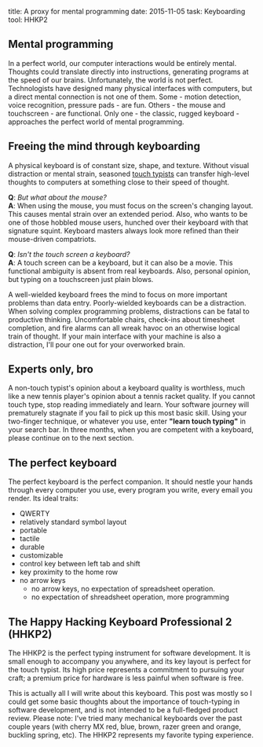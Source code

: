 title: A proxy for mental programming
date: 2015-11-05
task: Keyboarding
tool: HHKP2

## Mental programming

In a perfect world, our computer interactions would be entirely mental. Thoughts could translate directly into instructions, generating programs at the speed of our brains. Unfortunately, the world is not perfect. Technologists have designed many physical interfaces with computers, but a direct mental connection is not one of them. Some - motion detection, voice recognition, pressure pads - are fun. Others - the mouse and touchscreen - are functional. Only one - the classic, rugged keyboard - approaches the perfect world of mental programming.

## Freeing the mind through keyboarding

A physical keyboard is of constant size, shape, and texture. Without visual distraction or mental strain, seasoned [touch typists](https://en.wikipedia.org/wiki/Touch_typing) can transfer high-level thoughts to computers at something close to their speed of thought.

**Q**: *But what about the mouse?*  
**A**: When using the mouse, you must focus on the screen's changing layout. This causes mental strain over an extended period. Also, who wants to be one of those hobbled mouse users, hunched over their keyboard with that signature squint. Keyboard masters always look more refined than their mouse-driven compatriots.

**Q**: *Isn't the touch screen a keyboard?*  
**A**: A touch screen can be a keyboard, but it can also be a movie. This functional ambiguity is absent from real keyboards. Also, personal opinion, but typing on a touchscreen just plain blows.

A well-wielded keyboard frees the mind to focus on more important problems than data entry. Poorly-wielded keyboards can be a distraction. When solving complex programming problems, distractions can be fatal to productive thinking. Uncomfortable chairs, check-ins about timesheet completion, and fire alarms can all wreak havoc on an otherwise logical train of thought. If your main interface with your machine is also a distraction, I'll pour one out for your overworked brain.

## Experts only, bro

A non-touch typist's opinion about a keyboard quality is worthless, much like a new tennis player's opinion about a tennis racket quality. If you cannot touch type, stop reading immediately and learn. Your software journey will prematurely stagnate if you fail to pick up this most basic skill. Using your two-finger technique, or whatever you use, enter **"learn touch typing"** in your search bar.  In three months, when you are competent with a keyboard, please continue on to the next section.

## The perfect keyboard

The perfect keyboard is the perfect companion. It should nestle your hands through every computer you use, every program you write, every email you render. Its ideal traits:

* QWERTY
* relatively standard symbol layout
* portable
* tactile
* durable
* customizable
* control key between left tab and shift
* key proximity to the home row
* no arrow keys
    * no arrow keys, no expectation of spreadsheet operation.
    * no expectation of shreadsheet operation, more programming

## The Happy Hacking Keyboard Professional 2 (HHKP2)

The HHKP2 is the perfect typing instrument for software development. It is small enough to accompany you anywhere, and its key layout is perfect for the touch typist. Its high price represents a commitment to pursuing your craft; a premium price for hardware is less painful when software is free.

This is actually all I will write about this keyboard. This post was mostly so I could get some basic thoughts about the importance of touch-typing in software development, and is not intended to be a full-fledged product review. Please note: I've tried many mechanical keyboards over the past couple years (with cherry MX red, blue, brown, razer green and orange, buckling spring, etc). The HHKP2 represents my favorite typing experience.
